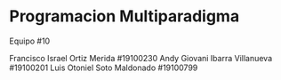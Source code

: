 # Programacion Multiparadigma

Equipo #10

Francisco Israel Ortiz Merida #19100230 
Andy Giovani Ibarra Villanueva #19100201
Luis Otoniel Soto Maldonado #19100799
